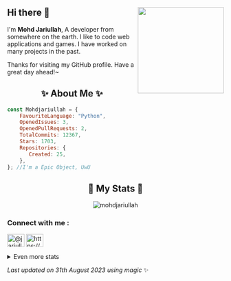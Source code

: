 ## Hi there 👋 <img align="right" src="https://raw.githubusercontent.com/Mohdjariullah/mohdjariullah/blob/main/explocion-mind-blown.mp4" width="200" />
I'm **Mohd Jariullah**, A developer from somewhere on the earth. I like to code web applications and games. I have worked on many projects in the past.
  
Thanks for visiting my GitHub profile. Have a great day ahead!~
  
<h2 align="center"> ✨ About Me ✨</h2>

```js
const Mohdjariullah = {
    FavouriteLanguage: "Python",
    OpenedIssues: 3,
    OpenedPullRequests: 2,
    TotalCommits: 12367,
    Stars: 1703,
    Repositories: {
       Created: 25,
    },
}; //I'm a Epic Object, UwU
```
  
<h2 align="center"> 🚀 My Stats 🚀</h2>
<p align="center">
<img src="https://github-readme-streak-stats.herokuapp.com/?user=mohdjariullah&" alt="mohdjariullah" ">
</p>
<h3 align="left">Connect with me :</h3>
<p align="left">
<a href="https://twitter.com/@jariullah_sami" target="blank"><img align="center" src="https://raw.githubusercontent.com/rahuldkjain/github-profile-readme-generator/master/src/images/icons/Social/twitter.svg" alt="@jariullah_sami" height="30" width="40" /></a>
<a href="https://discord.gg/https://discord.gg/58MHpVdh2H" target="blank"><img align="center" src="https://raw.githubusercontent.com/rahuldkjain/github-profile-readme-generator/master/src/images/icons/Social/discord.svg" alt="https://discord.gg/58MHpVdh2H" height="30" width="40" /></a>
</p>
<details>
  
  <summary>
      Even more stats
  </summary>
  <p align="center">
<p>&nbsp;<img align="center" src="https://github-readme-stats.vercel.app/api?username=mohdjariullah&show_icons=true&locale=en" alt="mohdjariullah" /></p>


  </p>
  
</details>
  
<!-- Last updated on Thu Aug 31 2023 06:16:49 GMT+0000 (Coordinated Universal Time) ;-;-->
<i>Last updated on 31th August 2023 using magic</i> ✨ 

